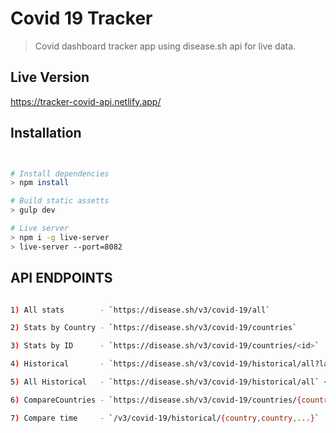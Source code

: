 # Covid 19 Tracker
> Covid dashboard tracker app using disease.sh api for live data.

## Live Version
https://tracker-covid-api.netlify.app/

## Installation

``` bash


# Install dependencies 
> npm install

# Build static assetts 
> gulp dev

# Live server
> npm i -g live-server
> live-server --port=8082


```



## API ENDPOINTS

``` bash

1) All stats        - `https://disease.sh/v3/covid-19/all`

2) Stats by Country - `https://disease.sh/v3/covid-19/countries`

3) Stats by ID      - `https://disease.sh/v3/covid-19/countries/<id>`

4) Historical       - `https://disease.sh/v3/covid-19/historical/all?lastdays=120`

5) All Historical   - `https://disease.sh/v3/covid-19/historical/all` <countryname timeseries>

6) CompareCountries - `https://disease.sh/v3/covid-19/countries/{country,country,...}`

7) Compare time     - `/v3/covid-19/historical/{country,country,...}`



```

